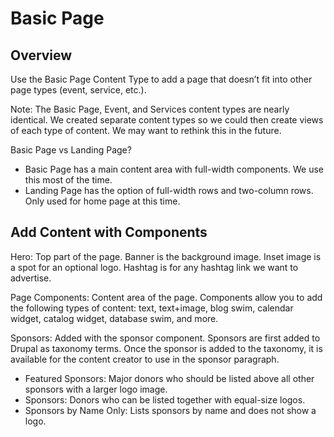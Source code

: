 # Basic Page

## Overview

Use the Basic Page Content Type to add a page that doesn’t fit into other page types (event, service, etc.).

Note: The Basic Page, Event, and Services content types are nearly identical. We created separate content types so we could then create views of each type of content. We may want to rethink this in the future.

Basic Page vs Landing Page?

- Basic Page has a main content area with full-width components. We use this most of the time.  
- Landing Page has the option of full-width rows and two-column rows. Only used for home page at this time.

## Add Content with Components

Hero: Top part of the page. Banner is the background image. Inset image is a spot for an optional logo. Hashtag is for any hashtag link we want to advertise.

Page Components: Content area of the page. Components allow you to add the following types of content: text, text+image, blog swim, calendar widget, catalog widget, database swim, and more.

Sponsors: Added with the sponsor component. Sponsors are first added to Drupal as taxonomy terms. Once the sponsor is added to the taxonomy, it is available for the content creator to use in the sponsor paragraph.

- Featured Sponsors: Major donors who should be listed above all other sponsors with a larger logo image.
- Sponsors: Donors who can be listed together with equal-size logos.
- Sponsors by Name Only: Lists sponsors by name and does not show a logo.
